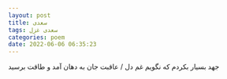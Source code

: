 ```yaml
---
layout: post
title: سعدی
tags: سعدی غزل
categories: poem
date: 2022-06-06 06:35:23
---
```


جهد بسیار بکردم که نگویم غم دل / عاقبت جان به دهان آمد و طاقت برسید
